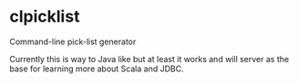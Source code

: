 # clpicklist
Command-line pick-list generator

Currently this is way to Java like but at least it works and will server as the base for learning more about Scala and JDBC.
